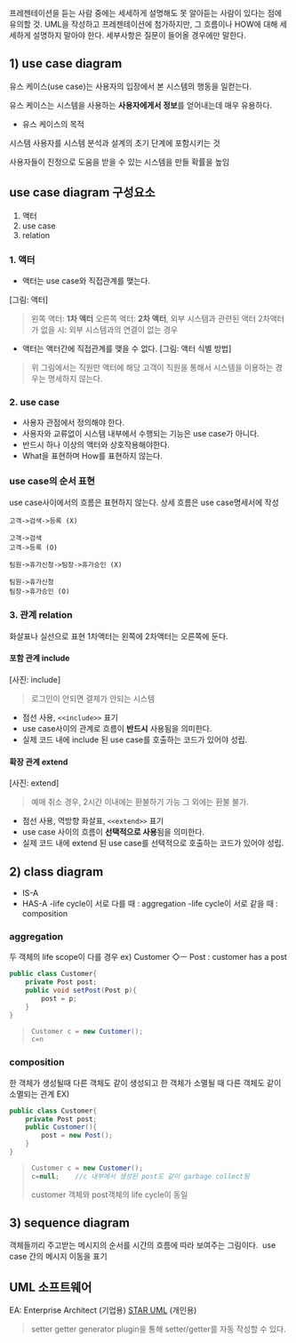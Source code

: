 프레젠테이션을 듣는 사람 중에는 세세하게 설명해도 못 알아듣는 사람이 있다는 점에 유의할 것.
UML을 작성하고 프레젠테이션에 첨가하지만, 그 흐름이나 HOW에 대해 세세하게 설명하지 말아야 한다.
세부사항은 질문이 들어올 경우에만 말한다.

## 1) use case diagram

유스 케이스(use case)는 사용자의 입장에서 본 시스템의 행동을 일컫는다.

유스 케이스는 시스템을 사용하는 **사용자에게서 정보**를 얻어내는데 매우 유용하다.​

-   유스 케이스의 목적​
    
시스템 사용자를 시스템 분석과 설계의 초기 단계에 포함시키는 것 ​
    
사용자들이 진정으로 도움을 받을 수 있는 시스템을 만들 확률을 높임

## use case diagram 구성요소
1. 액터
2. use case
3. relation

### 1. 액터

* 액터는 use case와 직접관계를 맺는다.

[그림: 액터]
>왼쪽 액터: **1차 액터**
>오른쪽 액터: **2차 액터**, 외부 시스템과 관련된 액터
>2차액터가 없을 시: 외부 시스템과의 연결이 없는 경우

* 액터는 액터간에 직접관계를 맺을 수 없다. 
[그림: 액터 식별 방법]
>위 그림에서는 직원만 액터에 해당
>고객이 직원을 통해서 시스템을 이용하는 경우는 명세하지 않는다.

### 2. use case
- 사용자 관점에서 정의해야 한다.
- 사용자와 교류없이 시스템 내부에서 수행되는 기능은 use case가 아니다.
- 반드시 하나 이상의 액터와 상호작용해야한다.
- What을 표현하며 How를 표현하지 않는다.

### use case의 순서 표현
use case사이에서의 흐름은 표현하지 않는다.
상세 흐름은 use case명세서에 작성
```
고객->검색->등록 (X)

고객->검색
고객->등록 (O)

팀원->휴가신청->팀장->휴가승인 (X)

팀원->휴가신청
팀장->휴가승인 (O)
```

### 3. 관계 relation
화살표나 실선으로 표현
1차액터는 왼쪽에 2차액터는 오른쪽에 둔다.

#### 포함 관계 include
[사진: include]
>로그인이 안되면 결제가 안되는 시스템

* 점선 사용, `<<include>>` 표기
* use case사이의 관계로 흐름이 **반드시** 사용됨을 의미한다.
* 실제 코드 내에 include 된 use case를 호출하는 코드가 있어야 성립.

#### 확장 관계 extend
[사진: extend]
>예매 취소 경우, 2시간 이내에는 환불하기 가능
>그 외에는 환불 불가.

* 점선 사용, 역방향 화살표, `<<extend>>` 표기
* use case 사이의 흐름이 **선택적으로 사용**됨을 의미한다.
* 실제 코드 내에 extend 된 use case를 선택적으로 호출하는 코드가 있어야 성립.

## 2) class diagram
* IS-A 
* HAS-A
-life cycle이 서로 다를  때 : aggregation
-life cycle이 서로 같을  때 : composition

###  aggregation
두 객체의 life scope이 다를 경우
ex) Customer ◇ㅡ Post : customer has a post
```java
public class Customer{
	private Post post;
	public void setPost(Post p){
		post = p;
	}
}
```
>```java
>Customer c = new Customer();
>c=n


### composition
한 객체가 생성될때 다른 객체도 같이 생성되고
한 객체가 소멸될 때 다른 객체도 같이 소멸되는 관계
EX)
```java
public class Customer{
	private Post post;
	public Customer(){
		post = new Post();
	}
}
```
>```java
>Customer c = new Customer();
>c=null; 	//c 내부에서 생성된 post도 같이 garbage collect됨
>```
>customer 객체와 post객체의 life cycle이 동일

## 3) sequence diagram

객체들끼리 주고받는 메시지의 순서를 시간의 흐름에 따라 보여주는 그림이다. ​
use case 간의 메시지 이동을 표기

## UML 소프트웨어
EA: Enterprise Architect (기업용)
[STAR UML](http://staruml.io/) (개인용)

>setter getter generator plugin을 통해 setter/getter를 자동 작성할 수 있다.
<!--stackedit_data:
eyJoaXN0b3J5IjpbLTE1NTA3MzQ2NjAsOTg5MzQ0OTMyLDE5MD
c0OTc0NzUsNTI0MTEyMTIsLTk4NTY4Mzg2NSwtODk2NzUxOTQ0
LDUyNzQ2ODgxLC0xOTk5OTc5MDE0XX0=
-->